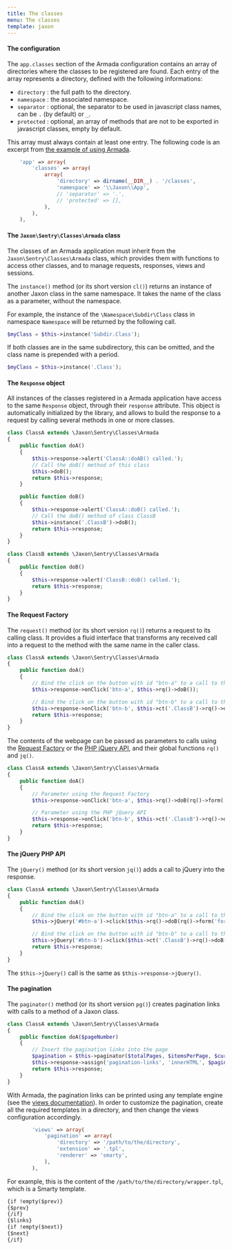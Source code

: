 ```yaml
---
title: The classes
menu: The classes
template: jaxon
---
```


#### The configuration

The `app.classes` section of the Armada configuration contains an array of directories where the classes to be registered are found.
Each entry of the array represents a directory, defined with the following informations:

- `directory` : the full path to the directory.
- `namespace` : the associated namespace.
- `separator` : optional, the separator to be used in javascript class names, can be `.` (by default) or `_`.
- `protected` : optional, an array of methods that are not to be exported in javascript classes, empty by default.

This array must always contain at least one entry.
The following code is an excerpt from [the example of using Armada](https://github.com/jaxon-php/jaxon-examples/blob/master/armada/config/jaxon.php).

```php
    'app' => array(
        'classes' => array(
            array(
                'directory' => dirname(__DIR__) . '/classes',
                'namespace' => '\\Jaxon\\App',
                // 'separator' => '.',
                // 'protected' => [],
            ),
        ),
    ),
```

#### The `Jaxon\Sentry\Classes\Armada` class

The classes of an Armada application must inherit from the `Jaxon\Sentry\Classes\Armada` class, which provides them with functions to access other classes, and to manage requests, responses, views and sessions.

The `instance()` method (or its short version `cl()`) returns an instance of another Jaxon class in the same namespace. It takes the name of the class as a parameter, without the namespace.

For example, the instance of the `\Namespace\Subdir\Class` class in namespace `Namespace` will be returned by the following call.

```php
$myClass = $this->instance('Subdir.Class');
```

If both classes are in the same subdirectory, this can be omitted, and the class name is prepended with a period.

```php
$myClass = $this->instance('.Class');
```

#### The `Response` object

All instances of the classes registered in a Armada application have access to the same `Response` object, through their `response` attribute.
This object is automatically initialized by the library, and allows to build the response to a request by calling several methods in one or more classes.

```php
class ClassA extends \Jaxon\Sentry\Classes\Armada
{
    public function doA()
    {
        $this->response->alert('ClassA::doAB() called.');
        // Call the doB() method of this class
        $this->doB();
        return $this->response;
    }

    public function doB()
    {
        $this->response->alert('ClassA::doB() called.');
        // Call the doB() method of class ClassB
        $this->instance('.ClassB')->doB();
        return $this->response;
    }
}
```

```php
class ClassB extends \Jaxon\Sentry\Classes\Armada
{
    public function doB()
    {
        $this->response->alert('ClassB::doB() called.');
        return $this->response;
    }
}
```

#### The Request Factory

The `request()` method (or its short version `rq()`) returns a request to its calling class.
It provides a fluid interface that transforms any received call into a request to the method with the same name in the caller class.

```php
class ClassA extends \Jaxon\Sentry\Classes\Armada
{
    public function doA()
    {
        // Bind the click on the button with id "btn-a" to a call to the doB() method in this class
        $this->response->onClick('btn-a', $this->rq()->doB());

        // Bind the click on the button with id "btn-b" to a call to the doB() method in class ClassB
        $this->response->onClick('btn-b', $this->ct('.ClassB')->rq()->doB());
        return $this->response;
    }
}
```

The contents of the webpage can be passed as parameters to calls using the [Request Factory](/docs/requests/factory) or the [PHP jQuery API](/docs/advanced/jquery), and their global functions `rq()` and `jq()`.

```php
class ClassA extends \Jaxon\Sentry\Classes\Armada
{
    public function doA()
    {
        // Parameter using the Request Factory
        $this->response->onClick('btn-a', $this->rq()->doB(rq()->form('form-user')));

        // Parameter using the PHP jQuery API
        $this->response->onClick('btn-b', $this->ct('.ClassB')->rq()->doB(jq('#username')->val()));
        return $this->response;
    }
}
```

#### The jQuery PHP API

The `jQuery()` method (or its short version `jq()`) adds a call to jQuery into the response.

```php
class ClassA extends \Jaxon\Sentry\Classes\Armada
{
    public function doA()
    {
        // Bind the click on the button with id "btn-a" to a call to the doB() method in this class
        $this->jQuery('#btn-a')->click($this->rq()->doB(rq()->form('form-user')));

        // Bind the click on the button with id "btn-b" to a call to the doB() method in class ClassB
        $this->jQuery('#btn-b')->click($this->ct('.ClassB')->rq()->doB(jq('#username')->val()));
        return $this->response;
    }
}
```

The `$this->jQuery()` call is the same as `$this->response->jQuery()`.

#### The pagination

The `paginator()` method (or its short version `pg()`) creates pagination links with calls to a method of a Jaxon class.

```php
class ClassA extends \Jaxon\Sentry\Classes\Armada
{
    public function doA($pageNumber)
    {
        // Insert the pagination links into the page
        $pagination = $this->paginator($totalPages, $itemsPerPage, $currentPage)->doA(rq()->page());
        $this->response->assign('pagination-links', 'innerHTML', $pagination);
        return $this->response;
    }
}
```

With Armada, the pagination links can be printed using any template engine (see the [views documentation](/docs/armada/views.html)).
In order to customize the pagination, create all the required templates in a directory, and then change the views configuration accordingly.

```php
        'views' => array(
            'pagination' => array(
                'directory' => '/path/to/the/directory',
                'extension' => '.tpl',
                'renderer' => 'smarty',
            ),
        ),
```

For example, this is the content of the `/path/to/the/directory/wrapper.tpl`, which is a Smarty template.

```html
{if !empty($prev)}
{$prev}
{/if}
{$links}
{if !empty($next)}
{$next}
{/if}
```

